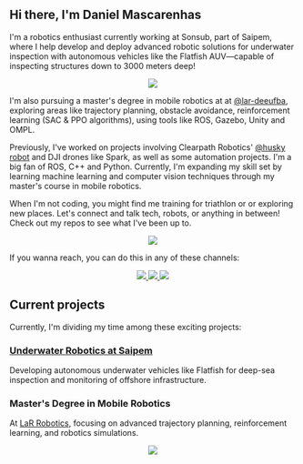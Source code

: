 ## Hi there, I'm Daniel Mascarenhas


I'm a robotics enthusiast currently working at Sonsub, part of Saipem, where I help develop and deploy advanced robotic solutions for underwater inspection with autonomous vehicles like the Flatfish AUV—capable of inspecting structures down to 3000 meters deep!
<p align='center'>
<img src='(https://github.com/user-attachments/assets/6489ed27-a402-4475-95b5-2fe96d997279'/>
</p>

I'm also pursuing a master's degree in mobile robotics at at [@lar-deeufba](https://github.com/lar-deeufba), exploring areas like trajectory planning, obstacle avoidance, reinforcement learning (SAC & PPO algorithms), using tools like ROS, Gazebo, Unity and OMPL.

Previously, I've worked on projects involving Clearpath Robotics' [@husky robot](https://github.com/husky) and DJI drones like Spark, as well as some automation projects. I'm a big fan of ROS, C++ and Python. Currently, I'm expanding my skill set by learning machine learning and computer vision techniques through my master's course in mobile robotics. 

When I'm not coding, you might find me training for triathlon or or exploring new places. 
Let's connect and talk tech, robots, or anything in between! 
Check out my repos to see what I've been up to.


<p align='center'>
    <img src=https://github-readme-stats.vercel.app/api/top-langs/?username=ielson&layout=compact&theme=tokyonight />
</p>

If you wanna reach, you can do this in any of these channels:
<p align='center'>
    <a href="https://www.linkedin.com/in/dmascarenhas/">
        <img src="https://img.shields.io/badge/linkedin-%230077B5.svg?&style=for-the-badge&logo=linkedin&logoColor=white" />
    </a>
    <a href="mailto:danmascandrade@gmail.com">
        <img src="https://img.shields.io/badge/Gmail-D14836?style=for-the-badge&logo=gmail&logoColor=white" />        
    </a>
    <a href="https://twitter.com/ielsonz">
        <img src="https://img.shields.io/badge/Twitter-1DA1F2?style=for-the-badge&logo=twitter&logoColor=white" />        
    </a>
</p>

## Current projects

Currently, I'm dividing my time among these exciting projects:

### [Underwater Robotics at Saipem](https://www.saipem.com/en/solutions-energy-transition/robotic-solution) 
Developing autonomous underwater vehicles like Flatfish for deep-sea inspection and monitoring of offshore infrastructure.

### Master's Degree in Mobile Robotics
At [LaR Robotics](https://github.com/lar-deeufba), focusing on advanced trajectory planning, reinforcement learning, and robotics simulations. 


<p align='center' >
    <img src="https://github-profile-summary-cards.vercel.app/api/cards/profile-details?username=ielson&theme=tokyonight" />
</p>
